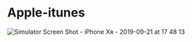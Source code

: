 # Apple-itunes


![Simulator Screen Shot - iPhone Xʀ - 2019-09-21 at 17 48 13](https://user-images.githubusercontent.com/46780647/65375637-1e1f0580-dc98-11e9-9e76-2f8736cc4781.png)
